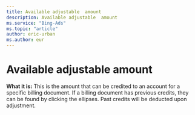 ```yaml
---
title: Available adjustable  amount
description: Available adjustable  amount
ms.service: "Bing-Ads"
ms.topic: "article"
author: eric-urban
ms.author: eur
---
```


# Available adjustable  amount

**What it is:** This is the amount that can be credited to an account for a specific billing document. If a billing document has  previous credits, they can be found by clicking the ellipses. Past credits will be deducted upon adjustment.


